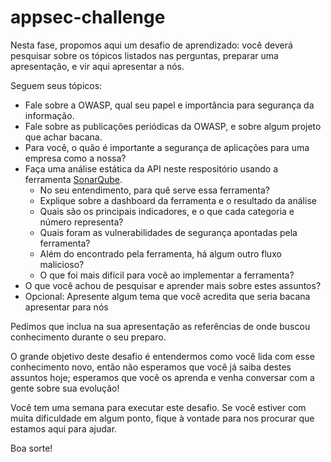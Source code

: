 # appsec-challenge

Nesta fase, propomos aqui um desafio de aprendizado: você deverá pesquisar sobre os tópicos listados nas perguntas, preparar uma apresentação, e vir aqui apresentar a nós. 

Seguem seus tópicos:

  - Fale sobre a OWASP, qual seu papel e importância para segurança da informação.
  - Fale sobre as publicações periódicas da OWASP, e sobre algum projeto que achar bacana.
  - Para você, o quão é importante a segurança de aplicações para uma empresa como a nossa?
  - Faça uma análise estática da API neste respositório usando a ferramenta [SonarQube](https://sonarcloud.io/about). 
    - No seu entendimento, para quê serve essa ferramenta?
    - Explique sobre a dashboard da ferramenta e o resultado da análise
    - Quais são os principais indicadores, e o que cada categoria e número representa?    
    - Quais foram as vulnerabilidades de segurança apontadas pela ferramenta?
    - Além do encontrado pela ferramenta, há algum outro fluxo malicioso?
    - O que foi mais difícil para você ao implementar a ferramenta?
  - O que você achou de pesquisar e aprender mais sobre estes assuntos?
  - Opcional: Apresente algum tema que você acredita que seria bacana apresentar para nós

Pedimos que inclua na sua apresentação as referências de onde buscou conhecimento durante o seu preparo. 

O grande objetivo deste desafio é entendermos como você lida com esse conhecimento novo, então não esperamos que você já saiba destes assuntos hoje; esperamos que você os aprenda e venha conversar com a gente sobre sua evolução! 

Você tem uma semana para executar este desafio. Se você estiver com muita dificuldade em algum ponto, fique à vontade para nos procurar que estamos aqui para ajudar.

Boa sorte!
